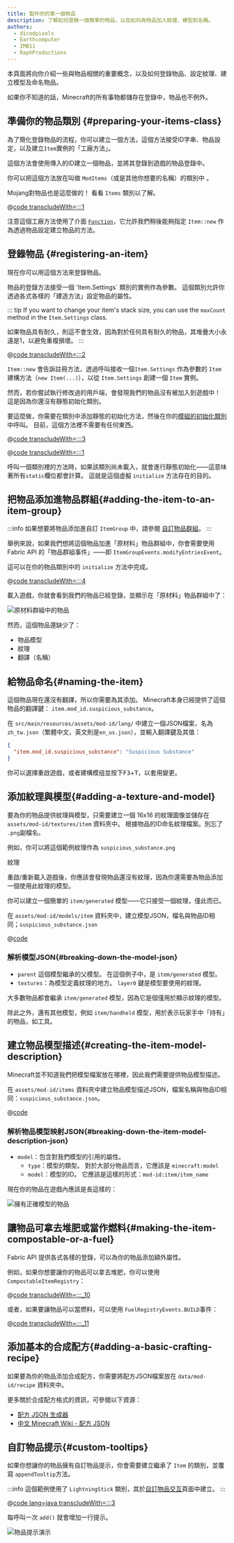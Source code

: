```yaml
---
title: 製作你的第一個物品
description: 了解如何登錄一個簡單的物品，以及如何為物品加入紋理、模型和名稱。
authors:
  - dicedpixels
  - Earthcomputer
  - IMB11
  - RaphProductions
---
```


本頁面將向你介紹一些與物品相關的重要概念，以及如何登錄物品、設定紋理、建立模型及命名物品。

如果你不知道的話，Minecraft的所有事物都儲存在登錄中，物品也不例外。

## 準備你的物品類別 {#preparing-your-items-class}

為了簡化登錄物品的流程，你可以建立一個方法，這個方法接受ID字串、物品設定，以及建立`Item`實例的「工廠方法」。

這個方法會使用傳入的ID建立一個物品，並將其登錄到遊戲的物品登錄中。

你可以把這個方法放在叫做 `ModItems`（或是其他你想要的名稱）的類別中 。

Mojang對物品也是這麼做的！ 看看 `Items` 類別以了解。

@[code transcludeWith=:::1](@/reference/latest/src/main/java/com/example/docs/item/ModItems.java)

注意這個工廠方法使用了介面 [`Function`](https://docs.oracle.com/en/java/javase/21/docs/api/java.base/java/util/function/Function.html)，它允許我們稍後能夠指定 `Item::new` 作為透過物品設定建立物品的方法。

## 登錄物品 {#registering-an-item}

現在你可以用這個方法來登錄物品。

物品的登錄方法接受一個 'Item.Settings\` 類別的實例作為參數。 這個類別允許你透過各式各樣的「建造方法」設定物品的屬性。

::: tip
If you want to change your item's stack size, you can use the `maxCount` method in the `Item.Settings` class.

如果物品具有耐久，則這不會生效，因為對於任何具有耐久的物品，其堆疊大小永遠是1，以避免重複損壞。
:::

@[code transcludeWith=:::2](@/reference/latest/src/main/java/com/example/docs/item/ModItems.java)

`Item::new` 會告訴註冊方法，透過呼叫接收一個`Item.Settings` 作為參數的 `Item` 建構方法（`new Item(...)`），以從 `Item.Settings` 創建一個 `Item` 實例。

然而，若你嘗試執行修改過的用戶端，會發現我們的物品沒有被加入到遊戲中！ 這是因為你還沒有靜態初始化類別。

要這麼做，你需要在類別中添加靜態的初始化方法，然後在你的[模組的初始化類別](../getting-started/project-structure#entrypoints)中呼叫。 目前，這個方法裡不需要有任何東西。

@[code transcludeWith=:::3](@/reference/latest/src/main/java/com/example/docs/item/ModItems.java)

@[code transcludeWith=:::1](@/reference/latest/src/main/java/com/example/docs/item/ExampleModItems.java)

呼叫一個類別裡的方法時，如果該類別尚未載入，就會進行靜態初始化——這意味著所有`static`欄位都會計算。 這就是這個虛擬 `initialize` 方法存在的目的。

## 把物品添加進物品群組{#adding-the-item-to-an-item-group}

:::info
如果想要將物品添加進自訂 `ItemGroup` 中，請參閱 [自訂物品群組](./custom-item-groups)。
:::

舉例來說，如果我們想將這個物品加進「原材料」物品群組中，你會需要使用 Fabric API 的「物品群組事件」——即 `ItemGroupEvents.modifyEntriesEvent`。

這可以在你的物品類別中的 `initialize` 方法中完成。

@[code transcludeWith=:::4](@/reference/latest/src/main/java/com/example/docs/item/ModItems.java)

載入遊戲，你就會看到我們的物品已經登錄，並顯示在「原材料」物品群組中了：

![原材料群組中的物品](/assets/develop/items/first_item_0.png)

然而，這個物品還缺少了：

- 物品模型
- 紋理
- 翻譯（名稱）

## 給物品命名{#naming-the-item}

這個物品現在還沒有翻譯，所以你需要為其添加。 Minecraft本身已經提供了這個物品的翻譯鍵： `item.mod_id.suspicious_substance`。

在 `src/main/resources/assets/mod-id/lang/` 中建立一個JSON檔案，名為 `zh_tw.json`（繁體中文，英文則是`en_us.json`），並輸入翻譯鍵及其值：

```json
{
  "item.mod_id.suspicious_substance": "Suspicious Substance"
}
```

你可以選擇重啟遊戲，或者建構模组並按下<kbd>F3</kbd>+<kbd>T</kbd>，以套用變更。

## 添加紋理與模型{#adding-a-texture-and-model}

要為你的物品提供紋理與模型，只需要建立一個 16x16 的紋理圖像並儲存在 `assets/mod-id/textures/item` 資料夾中。 根據物品的ID命名紋理檔案。別忘了 `.png`副檔名。

例如，你可以將這個範例紋理作為 `suspicious_substance.png`

<DownloadEntry visualURL="/assets/develop/items/first_item_1.png" downloadURL="/assets/develop/items/first_item_1_small.png">紋理</DownloadEntry>

重啟/重新載入遊戲後，你應該會發現物品還沒有紋理，因為你還需要為物品添加一個使用此紋理的模型。

你可以建立一個簡單的 `item/generated` 模型——它只接受一個紋理，僅此而已。

在 `assets/mod-id/models/item` 資料夾中，建立模型JSON，檔名與物品ID相同；`suspicious_substance.json`

@[code](@/reference/latest/src/main/generated/assets/example-mod/models/item/suspicious_substance.json)

### 解析模型JSON{#breaking-down-the-model-json}

- `parent` 這個模型繼承的父模型。 在這個例子中，是 `item/generated` 模型。
- `textures`：為模型定義紋理的地方。 `layer0` 鍵是模型要使用的紋理。

大多數物品都會繼承 `item/generated` 模型，因為它是個僅用於顯示紋理的模型。

除此之外，還有其他模型，例如 `item/handheld` 模型，用於表示玩家手中「持有」的物品，如工具。

## 建立物品模型描述{#creating-the-item-model-description}

Minecraft並不知道我們把模型檔案放在哪裡，因此我們需要提供物品模型描述。

在 `assets/mod-id/items` 資料夾中建立物品模型描述JSON，檔案名稱與物品ID相同：`suspicious_substance.json`。

@[code](@/reference/latest/src/main/generated/assets/example-mod/items/suspicious_substance.json)

### 解析物品模型映射JSON{#breaking-down-the-item-model-description-json}

- `model`：包含對我們模型的引用的屬性。
  - `type`：模型的類型。 對於大部分物品而言，它應該是 `minecraft:model`
  - `model`：模型的ID。 它應該是這樣的形式：`mod-id:item/item_name`

現在你的物品在遊戲內應該是長這樣的：

![擁有正確模型的物品](/assets/develop/items/first_item_2.png)

## 讓物品可拿去堆肥或當作燃料{#making-the-item-compostable-or-a-fuel}

Fabric API 提供各式各樣的登錄，可以為你的物品添加額外屬性。

例如，如果你想要讓你的物品可以拿去堆肥，你可以使用 `CompostableItemRegistry`：

@[code transcludeWith=:::_10](@/reference/latest/src/main/java/com/example/docs/item/ModItems.java)

或者，如果要讓物品可以當燃料，可以使用 `FuelRegistryEvents.BUILD`事件：

@[code transcludeWith=:::_11](@/reference/latest/src/main/java/com/example/docs/item/ModItems.java)

## 添加基本的合成配方{#adding-a-basic-crafting-recipe}

<!-- In the future, an entire section on recipes and recipe types should be created. For now, this suffices. -->

如果要為你的物品添加合成配方，你需要將配方JSON檔案放在 `data/mod-id/recipe` 資料夾中。

更多關於合成配方格式的資訊，可參閱以下資源：

- [配方 JSON 生成器](https://crafting.thedestruc7i0n.ca/)
- [中文 Minecraft Wiki - 配方 JSON](https://zh.minecraft.wiki/w/配方#JSON格式)

## 自訂物品提示{#custom-tooltips}

如果你想讓你的物品擁有自訂物品提示，你會需要建立繼承了 `Item` 的類別，並覆寫 `appendTooltip`方法。

:::info
這個範例使用了 `LightningStick` 類別，其於[自訂物品交互](./custom-item-interactions)頁面中建立。
:::

@[code lang=java transcludeWith=:::3](@/reference/latest/src/main/java/com/example/docs/item/custom/LightningStick.java)

每呼叫一次 `add()` 就會增加一行提示。

![物品提示演示](/assets/develop/items/first_item_3.png)

